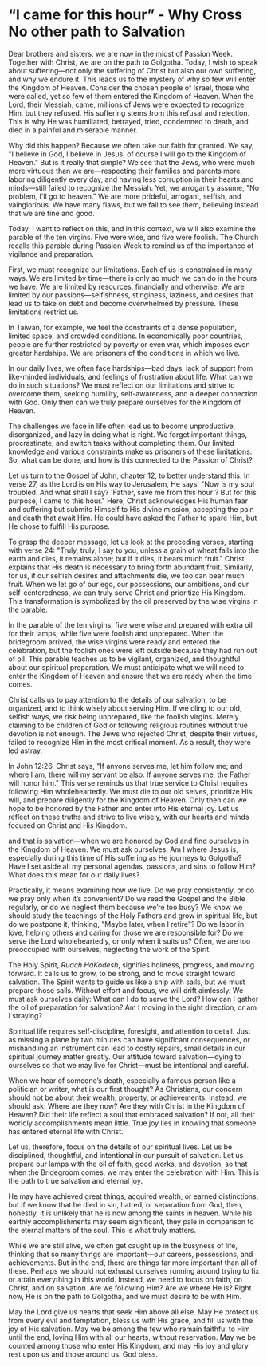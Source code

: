 # “I came for this hour” - Why Cross No other path to Salvation

Dear brothers and sisters, we are now in the midst of Passion Week. Together with Christ, we are on the path to Golgotha. Today, I wish to speak about suffering—not only the suffering of Christ but also our own suffering, and why we endure it. This leads us to the mystery of why so few will enter the Kingdom of Heaven. Consider the chosen people of Israel, those who were called, yet so few of them entered the Kingdom of Heaven. When the Lord, their Messiah, came, millions of Jews were expected to recognize Him, but they refused. His suffering stems from this refusal and rejection. This is why He was humiliated, betrayed, tried, condemned to death, and died in a painful and miserable manner.

Why did this happen? Because we often take our faith for granted. We say, "I believe in God, I believe in Jesus, of course I will go to the Kingdom of Heaven." But is it really that simple? We see that the Jews, who were much more virtuous than we are—respecting their families and parents more, laboring diligently every day, and having less corruption in their hearts and minds—still failed to recognize the Messiah. Yet, we arrogantly assume, "No problem, I'll go to heaven." We are more prideful, arrogant, selfish, and vainglorious. We have many flaws, but we fail to see them, believing instead that we are fine and good.

Today, I want to reflect on this, and in this context, we will also examine the parable of the ten virgins. Five were wise, and five were foolish. The Church recalls this parable during Passion Week to remind us of the importance of vigilance and preparation.

First, we must recognize our limitations. Each of us is constrained in many ways. We are limited by time—there is only so much we can do in the hours we have. We are limited by resources, financially and otherwise. We are limited by our passions—selfishness, stinginess, laziness, and desires that lead us to take on debt and become overwhelmed by pressure. These limitations restrict us.

In Taiwan, for example, we feel the constraints of a dense population, limited space, and crowded conditions. In economically poor countries, people are further restricted by poverty or even war, which imposes even greater hardships. We are prisoners of the conditions in which we live.

In our daily lives, we often face hardships—bad days, lack of support from like-minded individuals, and feelings of frustration about life. What can we do in such situations? We must reflect on our limitations and strive to overcome them, seeking humility, self-awareness, and a deeper connection with God. Only then can we truly prepare ourselves for the Kingdom of Heaven.

The challenges we face in life often lead us to become unproductive, disorganized, and lazy in doing what is right. We forget important things, procrastinate, and switch tasks without completing them. Our limited knowledge and various constraints make us prisoners of these limitations. So, what can be done, and how is this connected to the Passion of Christ?

Let us turn to the Gospel of John, chapter 12, to better understand this. In verse 27, as the Lord is on His way to Jerusalem, He says, "Now is my soul troubled. And what shall I say? 'Father, save me from this hour'? But for this purpose, I came to this hour." Here, Christ acknowledges His human fear and suffering but submits Himself to His divine mission, accepting the pain and death that await Him. He could have asked the Father to spare Him, but He chose to fulfill His purpose.

To grasp the deeper message, let us look at the preceding verses, starting with verse 24: "Truly, truly, I say to you, unless a grain of wheat falls into the earth and dies, it remains alone; but if it dies, it bears much fruit." Christ explains that His death is necessary to bring forth abundant fruit. Similarly, for us, if our selfish desires and attachments die, we too can bear much fruit. When we let go of our ego, our possessions, our ambitions, and our self-centeredness, we can truly serve Christ and prioritize His Kingdom. This transformation is symbolized by the oil preserved by the wise virgins in the parable.

In the parable of the ten virgins, five were wise and prepared with extra oil for their lamps, while five were foolish and unprepared. When the bridegroom arrived, the wise virgins were ready and entered the celebration, but the foolish ones were left outside because they had run out of oil. This parable teaches us to be vigilant, organized, and thoughtful about our spiritual preparation. We must anticipate what we will need to enter the Kingdom of Heaven and ensure that we are ready when the time comes.

Christ calls us to pay attention to the details of our salvation, to be organized, and to think wisely about serving Him. If we cling to our old, selfish ways, we risk being unprepared, like the foolish virgins. Merely claiming to be children of God or following religious routines without true devotion is not enough. The Jews who rejected Christ, despite their virtues, failed to recognize Him in the most critical moment. As a result, they were led astray.

In John 12:26, Christ says, "If anyone serves me, let him follow me; and where I am, there will my servant be also. If anyone serves me, the Father will honor him." This verse reminds us that true service to Christ requires following Him wholeheartedly. We must die to our old selves, prioritize His will, and prepare diligently for the Kingdom of Heaven. Only then can we hope to be honored by the Father and enter into His eternal joy. Let us reflect on these truths and strive to live wisely, with our hearts and minds focused on Christ and His Kingdom.

and that is salvation—when we are honored by God and find ourselves in the Kingdom of Heaven. We must ask ourselves: Am I where Jesus is, especially during this time of His suffering as He journeys to Golgotha? Have I set aside all my personal agendas, passions, and sins to follow Him? What does this mean for our daily lives?

Practically, it means examining how we live. Do we pray consistently, or do we pray only when it’s convenient? Do we read the Gospel and the Bible regularly, or do we neglect them because we’re too busy? We know we should study the teachings of the Holy Fathers and grow in spiritual life, but do we postpone it, thinking, "Maybe later, when I retire"? Do we labor in love, helping others and caring for those we are responsible for? Do we serve the Lord wholeheartedly, or only when it suits us? Often, we are too preoccupied with ourselves, neglecting the work of the Spirit.

The Holy Spirit, *Ruach HaKodesh*, signifies holiness, progress, and moving forward. It calls us to grow, to be strong, and to move straight toward salvation. The Spirit wants to guide us like a ship with sails, but we must prepare those sails. Without effort and focus, we will drift aimlessly. We must ask ourselves daily: What can I do to serve the Lord? How can I gather the oil of preparation for salvation? Am I moving in the right direction, or am I straying?

Spiritual life requires self-discipline, foresight, and attention to detail. Just as missing a plane by two minutes can have significant consequences, or mishandling an instrument can lead to costly repairs, small details in our spiritual journey matter greatly. Our attitude toward salvation—dying to ourselves so that we may live for Christ—must be intentional and careful.

When we hear of someone’s death, especially a famous person like a politician or writer, what is our first thought? As Christians, our concern should not be about their wealth, property, or achievements. Instead, we should ask: Where are they now? Are they with Christ in the Kingdom of Heaven? Did their life reflect a soul that embraced salvation? If not, all their worldly accomplishments mean little. True joy lies in knowing that someone has entered eternal life with Christ.

Let us, therefore, focus on the details of our spiritual lives. Let us be disciplined, thoughtful, and intentional in our pursuit of salvation. Let us prepare our lamps with the oil of faith, good works, and devotion, so that when the Bridegroom comes, we may enter the celebration with Him. This is the path to true salvation and eternal joy.

He may have achieved great things, acquired wealth, or earned distinctions, but if we know that he died in sin, hatred, or separation from God, then, honestly, it is unlikely that he is now among the saints in heaven. While his earthly accomplishments may seem significant, they pale in comparison to the eternal matters of the soul. This is what truly matters.

While we are still alive, we often get caught up in the busyness of life, thinking that so many things are important—our careers, possessions, and achievements. But in the end, there are things far more important than all of these. Perhaps we should not exhaust ourselves running around trying to fix or attain everything in this world. Instead, we need to focus on faith, on Christ, and on salvation. Are we following Him? Are we where He is? Right now, He is on the path to Golgotha, and we must desire to be with Him.

May the Lord give us hearts that seek Him above all else. May He protect us from every evil and temptation, bless us with His grace, and fill us with the joy of His salvation. May we be among the few who remain faithful to Him until the end, loving Him with all our hearts, without reservation. May we be counted among those who enter His Kingdom, and may His joy and glory rest upon us and those around us. God bless.

